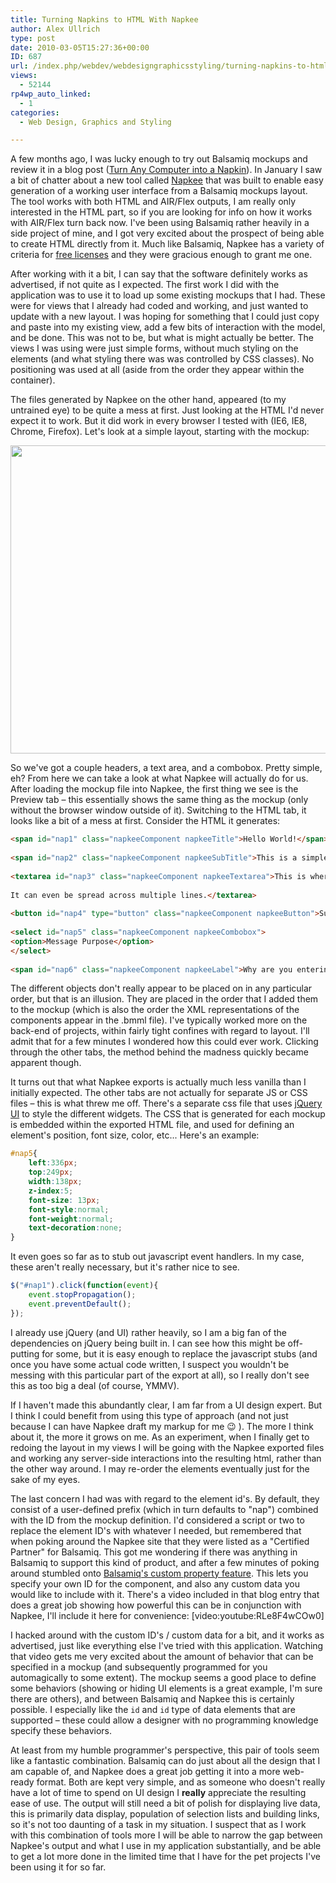 ```yaml
---
title: Turning Napkins to HTML With Napkee
author: Alex Ullrich
type: post
date: 2010-03-05T15:27:36+00:00
ID: 687
url: /index.php/webdev/webdesigngraphicsstyling/turning-napkins-to-html-with-napkee/
views:
  - 52144
rp4wp_auto_linked:
  - 1
categories:
  - Web Design, Graphics and Styling

---
```

A few months ago, I was lucky enough to try out Balsamiq mockups and review it in a blog post ([Turn Any Computer into a Napkin][1]). In January I saw a bit of chatter about a new tool called [Napkee][2] that was built to enable easy generation of a working user interface from a Balsamiq mockups layout. The tool works with both HTML and AIR/Flex outputs, I am really only interested in the HTML part, so if you are looking for info on how it works with AIR/Flex turn back now. I've been using Balsamiq rather heavily in a side project of mine, and I got very excited about the prospect of being able to create HTML directly from it. Much like Balsamiq, Napkee has a variety of criteria for [free licenses][3] and they were gracious enough to grant me one.

After working with it a bit, I can say that the software definitely works as advertised, if not quite as I expected. The first work I did with the application was to use it to load up some existing mockups that I had. These were for views that I already had coded and working, and just wanted to update with a new layout. I was hoping for something that I could just copy and paste into my existing view, add a few bits of interaction with the model, and be done. This was not to be, but what is might actually be better. The views I was using were just simple forms, without much styling on the elements (and what styling there was was controlled by CSS classes). No positioning was used at all (aside from the order they appear within the container).

The files generated by Napkee on the other hand, appeared (to my untrained eye) to be quite a mess at first. Just looking at the HTML I'd never expect it to work. But it did work in every browser I tested with (IE6, IE8, Chrome, Firefox). Let's look at a simple layout, starting with the mockup:

<div class="image_block">
  <img src="/wp-content/uploads/blogs/WebDev/turning-napkins-to-html-with-napkee/TestForm.png" alt="" title="" width="585" height="493" />
</div>

So we've got a couple headers, a text area, and a combobox. Pretty simple, eh? From here we can take a look at what Napkee will actually do for us. After loading the mockup file into Napkee, the first thing we see is the Preview tab – this essentially shows the same thing as the mockup (only without the browser window outside of it). Switching to the HTML tab, it looks like a bit of a mess at first. Consider the HTML it generates:

```html
<span id="nap1" class="napkeeComponent napkeeTitle">Hello World!</span>
	
<span id="nap2" class="napkeeComponent napkeeSubTitle">This is a simple form</span>
	
<textarea id="nap3" class="napkeeComponent napkeeTextarea">This is where you would enter a great deal of text.
 
It can even be spread across multiple lines.</textarea>
	
<button id="nap4" type="button" class="napkeeComponent napkeeButton">Submit</button>
	
<select id="nap5" class="napkeeComponent napkeeCombobox">
<option>Message Purpose</option>
</select>
	
<span id="nap6" class="napkeeComponent napkeeLabel">Why are you entering this text?</span>
```

The different objects don't really appear to be placed on in any particular order, but that is an illusion. They are placed in the order that I added them to the mockup (which is also the order the XML representations of the components appear in the .bmml file). I've typically worked more on the back-end of projects, within fairly tight confines with regard to layout. I'll admit that for a few minutes I wondered how this could ever work. Clicking through the other tabs, the method behind the madness quickly became apparent though.

It turns out that what Napkee exports is actually much less vanilla than I initially expected. The other tabs are not actually for separate JS or CSS files – this is what threw me off. There's a separate css file that uses [jQuery UI][4] to style the different widgets. The CSS that is generated for each mockup is embedded within the exported HTML file, and used for defining an element's position, font size, color, etc... Here's an example:

```css
#nap5{
	left:336px;
	top:249px;
	width:138px;
	z-index:5;
	font-size: 13px;
	font-style:normal;
	font-weight:normal;
	text-decoration:none;
}
```

It even goes so far as to stub out javascript event handlers. In my case, these aren't really necessary, but it's rather nice to see. 

```javascript
$("#nap1").click(function(event){
	event.stopPropagation();
	event.preventDefault();
});
```

I already use jQuery (and UI) rather heavily, so I am a big fan of the dependencies on jQuery being built in. I can see how this might be off-putting for some, but it is easy enough to replace the javascript stubs (and once you have some actual code written, I suspect you wouldn't be messing with this particular part of the export at all), so I really don't see this as too big a deal (of course, YMMV).

If I haven't made this abundantly clear, I am far from a UI design expert. But I think I could benefit from using this type of approach (and not just because I can have Napkee draft my markup for me 😉 ). The more I think about it, the more it grows on me. As an experiment, when I finally get to redoing the layout in my views I will be going with the Napkee exported files and working any server-side interactions into the resulting html, rather than the other way around. I may re-order the elements eventually just for the sake of my eyes. 

The last concern I had was with regard to the element id's. By default, they consist of a user-defined prefix (which in turn defaults to "nap") combined with the ID from the mockup definition. I'd considered a script or two to replace the element ID's with whatever I needed, but remembered that when poking around the Napkee site that they were listed as a "Certified Partner" for Balsamiq. This got me wondering if there was anything in Balsamiq to support this kind of product, and after a few minutes of poking around stumbled onto [Balsamiq's custom property feature][5]. This lets you specify your own ID for the component, and also any custom data you would like to include with it. There's a video included in that blog entry that does a great job showing how powerful this can be in conjunction with Napkee, I'll include it here for convenience: [video:youtube:RLe8F4wCOw0] 

I hacked around with the custom ID's / custom data for a bit, and it works as advertised, just like everything else I've tried with this application. Watching that video gets me very excited about the amount of behavior that can be specified in a mockup (and subsequently programmed for you automagically to some extent). The mockup seems a good place to define some behaviors (showing or hiding UI elements is a great example, I'm sure there are others), and between Balsamiq and Napkee this is certainly possible. I especially like the <code class="codespan"><toggle>id</toggle></code> and <code class="codespan"><hide>id</hide></code> type of data elements that are supported – these could allow a designer with no programming knowledge specify these behaviors. 

At least from my humble programmer's perspective, this pair of tools seem like a fantastic combination. Balsamiq can do just about all the design that I am capable of, and Napkee does a great job getting it into a more web-ready format. Both are kept very simple, and as someone who doesn't really have a lot of time to spend on UI design I **really** appreciate the resulting ease of use. The output will still need a bit of polish for displaying live data, this is primarily data display, population of selection lists and building links, so it's not too daunting of a task in my situation. I suspect that as I work with this combination of tools more I will be able to narrow the gap between Napkee's output and what I use in my application substantially, and be able to get a lot more done in the limited time that I have for the pet projects I've been using it for so far.

 [1]: /index.php/WebDev/WebDesignGraphicsStyling/balsamiq-mockups-turn-any-computer-into
 [2]: http://www.napkee.com/
 [3]: http://www.napkee.com/napkee/free/
 [4]: http://jqueryui.com/
 [5]: http://www.balsamiq.com/blog/2009/10/21/weekly-release-custom-ids-and-bug-fixes/